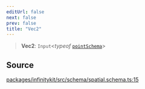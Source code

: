 ```yaml
---
editUrl: false
next: false
prev: false
title: "Vec2"
---
```


> **Vec2**: `Input`\<*typeof* [`pointSchema`](../variables/pointSchema.md)\>

## Source

[packages/infinitykit/src/schema/spatial.schema.ts:15](https://github.com/nodenogg-in/alpha-p2p/blob/e7369be/packages/infinitykit/src/schema/spatial.schema.ts#L15)
